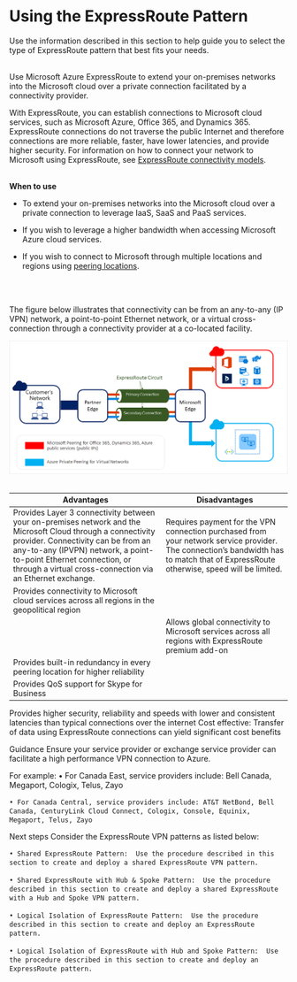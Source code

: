 # Using the ExpressRoute Pattern


Use the information described in this section to help guide you to select the type of ExpressRoute pattern that best fits your needs.
<br />
<br />

Use Microsoft Azure ExpressRoute to extend your on-premises networks into the Microsoft cloud over a private connection facilitated by a connectivity provider. 

With ExpressRoute, you can establish connections to Microsoft cloud services, such as Microsoft Azure, Office 365, and Dynamics 365.
ExpressRoute connections do not traverse the public Internet and therefore connections are more reliable, faster, have lower latencies, and provide higher security. For information on how to connect your network to Microsoft using ExpressRoute, see [ExpressRoute connectivity models](https://docs.microsoft.com/en-us/azure/expressroute/expressroute-connectivity-models).
<br />
<br />

**When to use**
- To extend your on-premises networks into the Microsoft cloud over a private connection to leverage IaaS, SaaS and PaaS services.
	
- If you wish to leverage a higher bandwidth when accessing Microsoft Azure cloud services.
	
- If you wish to connect to Microsoft through multiple locations and regions using [peering locations](https://docs.microsoft.com/en-us/azure/expressroute/expressroute-locations).
<br />
<br />

The figure below illustrates that connectivity can be from an any-to-any (IP VPN) network, a point-to-point Ethernet network, or a virtual cross-connection through a connectivity provider at a co-located facility. 

![ExpressRouteVPN](https://github.com/alvarovitta/Azure-Networking/blob/master/images/ExpressRouteVPN.png)  
<br />


| Advantages        | Disadvantages           |
| ------------- |---------------|
|Provides Layer 3 connectivity between your on-premises network and the Microsoft Cloud through a connectivity provider. Connectivity can be from an any-to-any (IPVPN) network, a point-to-point Ethernet connection, or through a virtual cross-connection via an Ethernet exchange.|	Requires payment for the VPN connection  purchased from your network service provider. The connection’s bandwidth has to match that of ExpressRoute otherwise, speed will be limited.|
Provides connectivity to Microsoft cloud services across all regions in the geopolitical region|
||Allows global connectivity to Microsoft services across all regions with ExpressRoute premium add-on|Provides dynamic routing between your network and Microsoft over industry standard protocols (BGP)|	
|Provides built-in redundancy in every peering location for higher reliability|	
|Provides QoS support for Skype for Business|	
Provides higher security, reliability and speeds with lower and consistent latencies than typical connections over the internet	
Cost effective: Transfer of data using ExpressRoute connections can yield significant cost benefits	


Guidance
Ensure your service provider or exchange service provider can facilitate a high performance VPN connection to Azure. 

For example:
	• For Canada East, service providers include: Bell Canada, Megaport, Cologix, Telus, Zayo
	
	• For Canada Central, service providers include: AT&T NetBond, Bell Canada, CenturyLink Cloud Connect, Cologix, Console, Equinix, Megaport, Telus, Zayo



Next steps
Consider the ExpressRoute VPN patterns as listed below:

	• Shared ExpressRoute Pattern:  Use the procedure described in this section to create and deploy a shared ExpressRoute VPN pattern.
	
	• Shared ExpressRoute with Hub & Spoke Pattern:  Use the procedure described in this section to create and deploy a shared ExpressRoute with a Hub and Spoke VPN pattern.

	• Logical Isolation of ExpressRoute Pattern:  Use the procedure described in this section to create and deploy an ExpressRoute pattern.

	• Logical Isolation of ExpressRoute with Hub and Spoke Pattern:  Use the procedure described in this section to create and deploy an ExpressRoute pattern.


